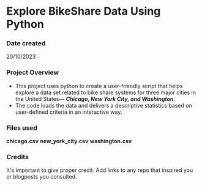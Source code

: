 # **Explore BikeShare Data Using Python**

### Date created
20/10/2023

### Project Overview
* This project uses python to create a user-friendly script 
that helps explore a data set related to bike share systems 
for three major cities in the United States— ***Chicago, New York City, and Washington***. 
* The code loads the data and delivers a descriptive statistics 
based on user-defined criteria in an interactive way.

### Files used
**chicago.csv**
**new_york_city.csv**
**washington.csv**

### Credits
It's important to give proper credit. Add links to any repo that inspired you or blogposts you consulted.



